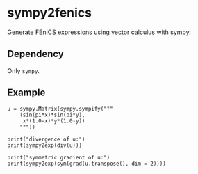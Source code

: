 sympy2fenics
============

Generate FEniCS expressions using vector calculus with sympy.

Dependency
----------

Only `sympy`.

Example
-------

    u = sympy.Matrix(sympy.sympify("""
        (sin(pi*x)*sin(pi*y), 
         x*(1.0-x)*y*(1.0-y))
        """))

    print("divergence of u:")
    print(sympy2exp(div(u)))

    print("symmetric gradient of u:")
    print(sympy2exp(sym(grad(u.transpose(), dim = 2))))
